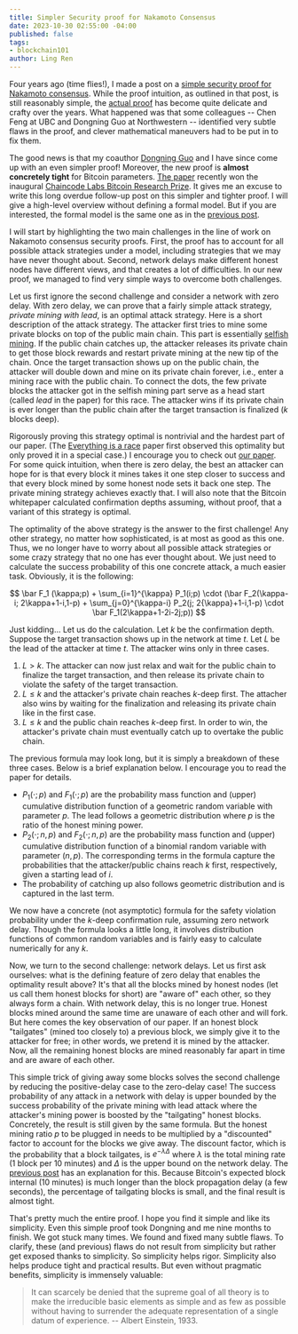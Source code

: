 ```yaml
---
title: Simpler Security proof for Nakamoto Consensus
date: 2023-10-30 02:55:00 -04:00
published: false
tags:
- blockchain101
author: Ling Ren
---
```


Four years ago (time flies!), I made a post on a [simple security proof for Nakamoto consensus](https://decentralizedthoughts.github.io/2019-11-29-Analysis-Nakamoto/). While the proof intuition, as outlined in that post, is still reasonably simple, the [actual proof](https://eprint.iacr.org/2019/943) has become quite delicate and crafty over the years. What happened was that some colleagues -- Chen Feng at UBC and Dongning Guo at Northwestern -- identified very subtle flaws in the proof, and clever mathematical maneuvers had to be put in to fix them.  

The good news is that my coauthor [Dongning Guo](http://users.ece.northwestern.edu/~dguo/) and I have since come up with an even simpler proof! Moreover, the new proof is **almost concretely tight** for Bitcoin parameters. [The paper](https://arxiv.org/abs/2203.06357) recently won the inaugural [Chaincode Labs Bitcoin Research Prize](https://research.chaincode.com/research-prize/). It gives me an excuse to write this long overdue follow-up post on this simpler and tighter proof. I will give a high-level overview without defining a formal model. But if you are interested, the formal model is the same one as in the [previous post](https://decentralizedthoughts.github.io/2019-11-29-Analysis-Nakamoto/). 

I will start by highlighting the two main challenges in the line of work on Nakamoto consensus security proofs. First, the proof has to account for all possible attack strategies under a model, including strategies that we may have never thought about. Second, network delays make different honest nodes have different views, and that creates a lot of difficulties. In our new proof, we managed to find very simple ways to overcome both challenges.

Let us first ignore the second challenge and consider a network with zero delay. With zero delay, we can prove that a fairly simple attack strategy, *private mining with lead*, is an optimal attack strategy. Here is a short description of the attack strategy. The attacker first tries to mine some private blocks on top of the public main chain. This part is essentially [selfish mining](https://decentralizedthoughts.github.io/2020-02-26-selfish-mining/). If the public chain catches up, the attacker releases its private chain to get those block rewards and restart private mining at the new tip of the chain. Once the target transaction shows up on the public chain, the attacker will double down and mine on its private chain forever, i.e., enter a mining race with the public chain. To connect the dots, the few private blocks the attacker got in the selfish mining part serve as a head start (called *lead* in the paper) for this race. The attacker wins if its private chain is ever longer than the public chain after the target transaction is finalized ($k$ blocks deep). 

Rigorously proving this strategy optimal is nontrivial and the hardest part of our paper. (The [Everything is a race](https://arxiv.org/abs/2005.10484) paper first observed this optimality but only proved it in a special case.) I encourage you to check out [our paper](https://arxiv.org/abs/2203.06357). For some quick intuition, when there is zero delay, the best an attacker can hope for is that every block it mines takes it one step closer to success and that every block mined by some honest node sets it back one step. The private mining strategy achieves exactly that. I will also note that the Bitcoin whitepaper calculated confirmation depths assuming, without proof, that a variant of this strategy is optimal.  

The optimality of the above strategy is the answer to the first challenge! Any other strategy, no matter how sophisticated, is at most as good as this one. Thus, we no longer have to worry about all possible attack strategies or some crazy strategy that no one has ever thought about. We just need to calculate the success probability of this one concrete attack, a much easier task. Obviously, it is the following:

$$ \bar F_1 (\kappa;p) + \sum_{i=1}^{\kappa} P_1(i;p) \cdot (\bar F_2(\kappa-i; 2\kappa+1-i,1-p) + \sum_{j=0}^{\kappa-i} P_2(j; 2{\kappa}+1-i,1-p) \cdot  \bar F_1(2\kappa+1-2i-2j;p)) $$

Just kidding... Let us do the calculation. Let $k$ be the confirmation depth. Suppose the target transaction shows up in the network at time $t$. Let $L$ be the lead of the attacker at time $t$. The attacker wins only in three cases. 
1. $L > k$. The attacker can now just relax and wait for the public chain to finalize the target transaction, and then release its private chain to violate the safety of the target transaction.
2. $L \leq k$ and the attacker's private chain reaches $k$-deep first. The attacher also wins by waiting for the finalization and releasing its private chain like in the first case.
3. $L \leq k$ and the public chain reaches $k$-deep first. In order to win, the attacker's private chain must eventually catch up to overtake the public chain. 

The previous formula may look long, but it is simply a breakdown of these three cases. Below is a brief explanation below. I encourage you to read the paper for details. 
- $P_1(\cdot;p)$ and $F_1(\cdot;p)$ are the probability mass function and (upper) cumulative distribution function of a geometric random variable with parameter $p$. The lead follows a geometric distribution where $p$ is the ratio of the honest mining power.
- $P_2(\cdot;n,p)$ and $F_2(\cdot;n,p)$ are the probability mass function and (upper) cumulative distribution function of a binomial random variable with parameter $(n,p)$. The corresponding terms in the formula capture the probabilities that the attacker/public chains reach $k$ first, respectively, given a starting lead of $i$. 
- The probability of catching up also follows geometric distribution and is captured in the last term. 

We now have a concrete (not asymptotic) formula for the safety violation probability under the $k$-deep confirmation rule, assuming zero network delay. Though the formula looks a little long, it involves distribution functions of common random variables and is fairly easy to calculate numerically for any $k$. 

Now, we turn to the second challenge: network delays. Let us first ask ourselves: what is the defining feature of zero delay that enables the optimality result above? It's that all the blocks mined by honest nodes (let us call them honest blocks for short) are "aware of" each other, so they always form a chain. With network delay, this is no longer true. Honest blocks mined around the same time are unaware of each other and will fork. But here comes the key observation of our paper. If an honest block "tailgates" (mined too closely to) a previous block, we simply give it to the attacker for free; in other words, we pretend it is mined by the attacker. Now, all the remaining honest blocks are mined reasonably far apart in time and are aware of each other. 

This simple trick of giving away some blocks solves the second challenge by reducing the positive-delay case to the zero-delay case! The success probability of any attack in a network with delay is upper bounded by the success probability of the private mining with lead attack where the attacker's mining power is boosted by the "tailgating" honest blocks. Concretely, the result is still given by the same formula. But the honest mining ratio $p$ to be plugged in needs to be multiplied by a "discounted" factor to account for the blocks we give away. The discount factor, which is the probability that a block tailgates, is $e^{-\lambda\Delta}$ where $\lambda$ is the total mining rate (1 block per 10 minutes) and $\Delta$ is the upper bound on the network delay. The [previous post](https://decentralizedthoughts.github.io/2019-11-29-Analysis-Nakamoto/) has an explanation for this. Because Bitcoin's expected block internal (10 minutes) is much longer than the block propagation delay (a few seconds), the percentage of tailgating blocks is small, and the final result is almost tight. 

That's pretty much the entire proof. I hope you find it simple and like its simplicity. Even this simple proof took Dongning and me nine months to finish. We got stuck many times. We found and fixed many subtle flaws. To clarify, these (and previous) flaws do not result from simplicity but rather get exposed thanks to simplicity. So simplicity helps rigor. Simplicity also helps produce tight and practical results. But even without pragmatic benefits, simplicity is immensely valuable:
> It can scarcely be denied that the supreme goal of all theory is to make the irreducible basic elements as simple and as few as possible without having to surrender the adequate representation of a single datum of experience. -- Albert Einstein, 1933.
